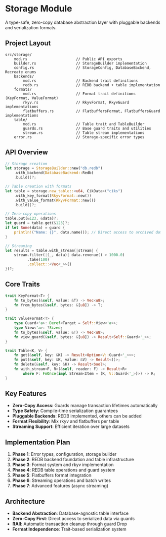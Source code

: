 # Storage Module

A type-safe, zero-copy database abstraction layer with pluggable backends and serialization formats.

## Project Layout

```
src/storage/
    mod.rs                      // Public API exports
    builder.rs                  // StorageBuilder implementation
    config.rs                   // StorageConfig, DatabaseBackend, Recreate enums
    backends/
        mod.rs                  // Backend trait definitions
        redb.rs                 // REDB backend + table implementation
    formats/
        mod.rs                  // Format trait definitions (KeyFormat, ValueFormat)
        rkyv.rs                 // RkyvFormat, RkyvGuard implementations
        flatbuffers.rs          // FlatbuffersFormat, FlatbuffersGuard implementations
    table/
        mod.rs                  // Table trait and TableBuilder
        guards.rs               // Base guard traits and utilities
        stream.rs               // Table stream implementations
    error.rs                    // Storage-specific error types
```

## API Overview

```rust
// Storage creation
let storage = StorageBuilder::new("db.redb")
    .with_backend(DatabaseBackend::Redb)
    .build()?;

// Table creation with formats
let table = storage.new_table::<u64, CikData>("ciks")
    .with_key_format(RkyvFormat::new())
    .with_value_format(RkyvFormat::new())
    .build()?;

// Zero-copy operations
table.put(&123, &data)?;
let guard = table.get(&123)?;
if let Some(data) = guard {
    println!("Name: {}", data.name()); // Direct access to archived data
}

// Streaming
let results = table.with_stream(|stream| {
    stream.filter(|(_, data)| data.revenue() > 1000.0)
          .take(100)
          .collect::<Vec<_>>()
})?;
```

## Core Traits

```rust
trait KeyFormat<T> {
    fn to_bytes(&self, value: &T) -> Vec<u8>;
    fn from_bytes(&self, bytes: &[u8]) -> T;
}

trait ValueFormat<T> {
    type Guard<'a>: Deref<Target = Self::View<'a>>;
    type View<'a>: ?Sized;
    fn to_bytes(&self, value: &T) -> Vec<u8>;
    fn view_guard(&self, bytes: &[u8]) -> Result<Self::Guard<'_>>;
}

trait Table<K, V> {
    fn get(&self, key: &K) -> Result<Option<V::Guard<'_>>>;
    fn put(&self, key: &K, value: &V) -> Result<()>;
    fn delete(&self, key: &K) -> Result<bool>;
    fn with_stream<F, R>(&self, reader: F) -> Result<R>
        where F: FnOnce(impl Stream<Item = (K, V::Guard<'_>)>) -> R;
}
```

## Key Features

- **Zero-Copy Access**: Guards manage transaction lifetimes automatically
- **Type Safety**: Compile-time serialization guarantees
- **Pluggable Backends**: REDB implemented, others can be added
- **Format Flexibility**: Mix rkyv and flatbuffers per table
- **Streaming Support**: Efficient iteration over large datasets

## Implementation Plan

1. **Phase 1**: Error types, configuration, storage builder
2. **Phase 2**: REDB backend foundation and table infrastructure  
3. **Phase 3**: Format system and rkyv implementation
4. **Phase 4**: REDB table operations and guard system
5. **Phase 5**: Flatbuffers format integration
6. **Phase 6**: Streaming operations and batch writes
7. **Phase 7**: Advanced features (async streaming)

## Architecture

- **Backend Abstraction**: Database-agnostic table interface
- **Zero-Copy First**: Direct access to serialized data via guards
- **RAII**: Automatic transaction cleanup through guard Drop
- **Format Independence**: Trait-based serialization system
